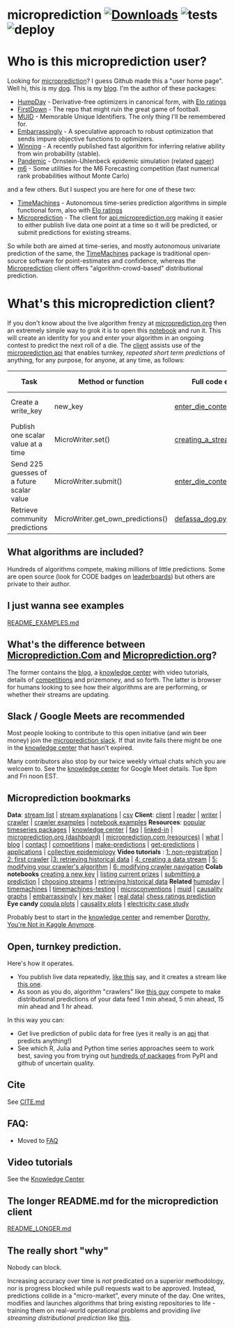 
# microprediction [![Downloads](https://static.pepy.tech/personalized-badge/microprediction?period=total&units=international_system&left_color=green&right_color=grey&left_text=Downloads)](https://pepy.tech/project/microprediction) ![tests](https://github.com/microprediction/microprediction/workflows/tests/badge.svg) ![deploy](https://github.com/microprediction/microprediction/workflows/deploy/badge.svg)

# Who is this microprediction user?

Looking for [microprediction](https://github.com/microprediction/microprediction/tree/master/microprediction)? I guess Github made this a "user home page". Well hi, this is my [dog](https://i.imgur.com/2E3pskp.jpg). This is my [blog](https://www.microprediction.com/blog).  I'm the author of these packages:
- [HumpDay](https://github.com/microprediction/humpday) - Derivative-free optimizers in canonical form, with [Elo ratings](https://microprediction.github.io/optimizer-elo-ratings/html_leaderboards/overall.html) 
- [FirstDown](https://github.com/microprediction/firstdown) - The repo that might ruin the great game of football.  
- [MUID](https://github.com/microprediction/muid) - Memorable Unique Identifiers. The only thing I'll be remembered for. 
- [Embarrassingly](https://github.com/microprediction/embarrassingly) - A speculative approach to robust optimization that sends impure objective functions to optimizers.
- [Winning](https://github.com/microprediction/winning) - A recently published fast algorithm for inferring relative ability from win probability (stable). 
- [Pandemic](https://github.com/microprediction/pandemic) - Ornstein-Uhlenbeck epidemic simulation (related [paper](https://arxiv.org/abs/2005.10311))
- [m6](https://github.com/microprediction/m6) - Some utilities for the M6 Forecasting competition (fast numerical rank probabilities without Monte Carlo)

and a few others. But I suspect you are here for one of these two:

- [TimeMachines](https://github.com/microprediction/timemachines) - Autonomous time-series prediction algorithms in simple functional form, also with [Elo ratings](https://microprediction.github.io/timeseries-elo-ratings/html_leaderboards/univariate-k_003.html)
- [Microprediction](https://github.com/microprediction/microprediction) - The client for [api.microprediction.org](https://api.microprediction.org/) making it easier to either publish live data one point at a time so it will be predicted, or submit predictions for existing streams. 
 
So while both are aimed at time-series, and mostly autonomous univariate prediction of the same, the [TimeMachines](https://github.com/microprediction/timemachines) package is traditional open-source software for point-estimates and confidence, whereas the [Microprediction](https://github.com/microprediction/microprediction) client offers "algorithm-crowd-based" distributional prediction. 

# What's this microprediction client? 
If you don't know about the live algorithm frenzy at [microprediction.org](https://www.microprediction.org/) then an extremely simple way to grok it is to open this [notebook](https://github.com/microprediction/microprediction/blob/master/submission_examples_die/first_submission.ipynb) and run it. This will create an identity for you and enter your algorithm in an ongoing contest to predict the next roll of a die. The [client](https://github.com/microprediction/microprediction) assists use of the [microprediction api](http://api.microprediction.org/) that enables turnkey, *repeated short term predictions* of anything, for any purpose, for anyone, at any time, as follows: 

 | Task                                      | Method or function                | Full code example                                                                                                                                   | Video tutorial                                                                    |   |
|-------------------------------------------|-----------------------------------|-----------------------------------------------------------------------------------------------------------------------------------------------------|-----------------------------------------------------------------------------------|---|
| Create a write_key                        | new_key                           | [enter_die_contest_one_off.py](https://github.com/microprediction/microprediction/blob/master/submission_examples_die/enter_die_contest_one_off.py) | [python-1: Your first submission](https://www.microprediction.com/python-1)       |   |
| Publish one scalar value at a time        | MicroWriter.set()                 | [creating_a_stream.py](https://github.com/microprediction/microtutorial/blob/master/examples/creating_a_stream.py)                                  | [python-4: Creating a stream](https://www.microprediction.com/python-4)           |   |
| Send 225 guesses of a future scalar value | MicroWriter.submit()              | [enter_die_contest_one_off.py](https://github.com/microprediction/microprediction/blob/master/submission_examples_die/enter_die_contest_one_off.py) | [python-2: Creating your first crawler](https://www.microprediction.com/python-2) |   |
| Retrieve community predictions            | MicroWriter.get_own_predictions() | [defassa_dog.py](https://github.com/microprediction/microprediction/blob/master/submission_examples_golf/defassa_dog.py)                            |                                                                                   |   |

## What algorithms are included?

Hundreds of algorithms compete, making millions of little predictions. Some are open source (look for CODE badges on [leaderboards](https://www.microprediction.org/leaderboard.html)) but others are private to their author.  

## I just wanna see examples
[README_EXAMPLES.md](https://github.com/microprediction/microprediction/blob/master/README_EXAMPLES.md)

## What's the difference between [Microprediction.Com](https://www.microprediction.com/) and [Microprediction.org](https://www.microprediction.org/)?

The former contains the [blog](https://www.microprediction.com/blog), a [knowledge center](https://www.microprediction.com/knowledge-center) with video tutorials, details of [competitions](https://www.microprediction.com/competitions) and prizemoney, and so forth. The latter is browser for humans looking to see how their algorithms are are performing, or whether their streams are updating.     

## Slack / Google Meets are recommended

Most people looking to contribute to this open initiative (and win beer money) join the [microprediction slack](https://join.slack.com/t/microprediction/shared_invite/zt-10ad1yiec-Jgsjkit~~dwNnpvRzyBTaQ). If that invite fails there might be one in the [knowledge center](https://www.microprediction.com/knowledge-center) that hasn't expired. 

Many contributors also stop by our twice weekly virtual chats which you are welcoem to. See the [knowledge center](https://www.microprediction.com/knowledge-center) for Google Meet details. Tue 8pm and Fri noon EST.  

## Microprediction bookmarks

**Data**: [stream list](https://www.microprediction.org/browse_streams.html) | [stream explanations](https://www.microprediction.com/blog/livedata) | [csv](https://www.microprediction.org/features.html) **Client**: [client](https://github.com/microprediction/microprediction) | [reader](https://github.com/microprediction/microprediction/blob/master/microprediction/reader.py) | [writer](https://github.com/microprediction/microprediction/blob/master/microprediction/writer.py) | [crawler](https://github.com/microprediction/microprediction/blob/master/microprediction/crawler.py) | [crawler examples](https://github.com/microprediction/microprediction/tree/master/crawler_examples) | [notebook examples](https://github.com/microprediction/microprediction/tree/master/notebook_examples)
**Resources**: [popular timeseries packages](https://www.microprediction.com/blog/popular-timeseries-packages) |
[knowledge center](https://www.microprediction.com/knowledge-center) | [faq](https://www.microprediction.com/faq) |
[linked-in](https://www.linkedin.com/company/65109690) |
[microprediction.org (dashboard)](https://www.microprediction.org) | [microprediction.com (resources)](https://www.microprediction.com) |
[what](https://www.microprediction.com/what) | [blog](https://www.microprediction.com/blog) | [contact](https://www.microprediction.com/contact-us) |
[competitions](https://www.microprediction.com/competitions) |
[make-predictions](https://www.microprediction.com/make-predictions) |
[get-predictions](https://www.microprediction.com/get-predictions) |
[applications](https://www.microprediction.com/welcome-3) | [collective epidemiology](https://www.swarmprediction.com/about.html) 
**Video tutorials** : [1: non-registration](https://www.microprediction.com/python-1) | [2: first crawler](https://www.microprediction.com/python-2) |[3: retrieving historical data](https://www.microprediction.com/python-3) | [4: creating a data stream](https://www.microprediction.com/python-4) | [5: modifying your crawler's algorithm](https://www.microprediction.com/python-5) | 
[6: modifying crawler navigation](https://www.microprediction.com/python-6) 
**Colab notebooks**
[creating a new key](https://github.com/microprediction/microprediction/blob/master/notebook_examples/New_Key.ipynb) |
[listing current prizes](https://github.com/microprediction/microprediction/blob/master/notebook_examples/List%20Current%20Prizes.ipynb) |
[submitting a prediction](https://github.com/microprediction/microprediction/blob/master/notebook_examples/Python_Module_1_First_Submission.ipynb) | 
[choosing streams](https://github.com/microprediction/microprediction/blob/master/notebook_examples/Crawler_choosing_streams.ipynb) |
[retrieving historical data](https://github.com/microprediction/microprediction/blob/master/notebook_examples/Python_Module_3_Getting_History.ipynb)
**Related** [humpday](https://github.com/microprediction/humpday) | [timemachines](https://github.com/microprediction/timemachines) | [timemachines-testing](https://github.com/microprediction/timemachines-testing) | [microconventions](https://github.com/microprediction/microconventions) | [muid](https://github.com/microprediction/muid) | [causality graphs](https://github.com/microprediction/microactors-causality/tree/main/gallery) | [embarrassingly](https://github.com/microprediction/embarrassingly) | [key maker](https://github.com/microprediction/keymaker) | [real data](https://github.com/microprediction/realdata)| [chess ratings prediction](https://github.com/microprediction/chess) 
**Eye candy** [copula plots](https://github.com/microprediction/microactors-plots/tree/main/gallery) | [causality plots](https://github.com/microprediction/microactors-causality/tree/main/gallery) | [electricity case study](https://www.linkedin.com/posts/rusty-conover-ba5a6_predicting-nys-electricity-using-machine-activity-6750837765761503233-vYFu) 

Probably best to start in the [knowledge center](https://www.microprediction.com/knowledge-center) and remember [Dorothy, You're Not in Kaggle Anymore](https://www.linkedin.com/pulse/dorothy-youre-kaggle-anymore-peter-cotton-phd/). 

## Open, turnkey prediction.  

Here's how it operates. 
- You publish live data repeatedly, [like this](https://github.com/microprediction/microprediction/blob/master/feed_examples_live/traffic_live.py) say, and it
 creates a stream like [this one](https://www.microprediction.org/stream_dashboard.html?stream=electricity-load-nyiso-overall).
- As soon as you do, algorithm "crawlers" like [this guy](https://github.com/microprediction/microprediction/blob/master/crawler_examples/soshed_boa.py) compete to make distributional predictions of
your data feed 1 min ahead, 5 min ahead, 15 min ahead and 1 hr ahead. 

In this way you can:
 - Get live prediction of public data for free (yes it really is an [api](http://api.microprediction.org/) that predicts anything!)
 - See which R, Julia and Python time series approaches seem to work best, saving you from
  trying out [hundreds of packages](https://www.microprediction.com/blog/popular-timeseries-packages) from PyPI and github of uncertain quality. 
  

## Cite
See [CITE.md](https://github.com/microprediction/microprediction/blob/master/CITE.md)

## FAQ:
- Moved to [FAQ](https://www.microprediction.com/faq) 

## Video tutorials
See the [Knowledge Center](https://www.microprediction.com/knowledge-center)

## The longer README.md for the microprediction client
[README_LONGER.md](https://github.com/microprediction/microprediction/blob/master/README_LONGER.md)

## The really short "why"

Nobody can block. 

Increasing accuracy over time is *not* predicated on a superior methodology, nor is progress blocked
while pull requests wait to be approved. Instead, predictions collide in a "micro-market", every minute of the day. 
One writes, modifies and launches algorithms that bring existing repositories to life - training them on real-world operational
problems and providing *live streaming distributional prediction* like [this](https://www.microprediction.com/what).  
